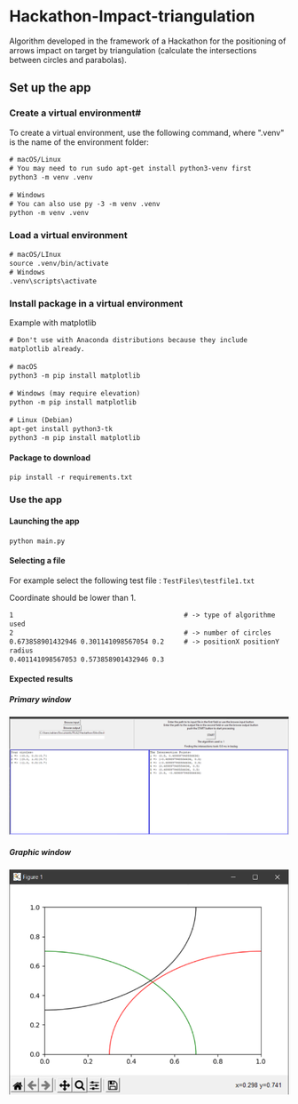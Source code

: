# Hackathon-Impact-triangulation

Algorithm developed in the framework of a Hackathon for the positioning of arrows impact on target by triangulation (calculate the intersections between circles and parabolas).

## Set up the app

### Create a virtual environment#

To create a virtual environment, use the following command, where ".venv" is the name of the environment folder:

```
# macOS/Linux
# You may need to run sudo apt-get install python3-venv first
python3 -m venv .venv

# Windows
# You can also use py -3 -m venv .venv
python -m venv .venv
```

### Load a virtual environment

```
# macOS/LInux
source .venv/bin/activate
# Windows
.venv\scripts\activate
```

### Install package in a virtual environment

Example with matplotlib

```
# Don't use with Anaconda distributions because they include matplotlib already.

# macOS
python3 -m pip install matplotlib

# Windows (may require elevation)
python -m pip install matplotlib

# Linux (Debian)
apt-get install python3-tk
python3 -m pip install matplotlib
```

#### Package to download

```
pip install -r requirements.txt
```

### Use the app

#### Launching the app

```
python main.py
```

#### Selecting a file

For example select the following test file : `TestFiles\testfile1.txt`

Coordinate should be lower than 1.

```
1                                           # -> type of algorithme used
2                                           # -> number of circles
0.673858901432946 0.301141098567054 0.2     # -> positionX positionY radius
0.401141098567053 0.573858901432946 0.3
```

#### Expected results

##### Primary window

![image-20220125175724782](README.assets/image-20220125175724782.png)

##### Graphic window

![image-20220125175839481](README.assets/image-20220125175839481.png)
